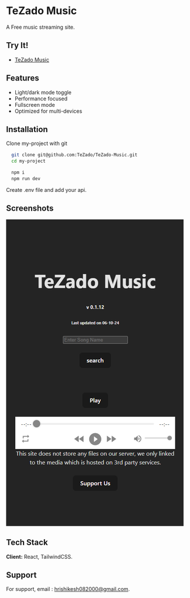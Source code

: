 
# TeZado Music

A Free music streaming site. 





## Try It!

- [TeZado Music](https://tezadomusic.web.app/)


## Features

- Light/dark mode toggle
- Performance focused
- Fullscreen mode
- Optimized for multi-devices


## Installation

Clone my-project with git

```bash
  git clone git@github.com:TeZado/TeZado-Music.git
  cd my-project
```
```bash
  npm i 
  npm run dev
```

Create .env file and add your api. 
## Screenshots

![App Screenshot](https://github.com/TeZado/TeZado-Music/blob/main/src/assets/Screenshot%202024-06-12%20000549.png)


## Tech Stack

**Client:** React, TailwindCSS.



## Support

For support, email : hrishikesh082000@gmail.com.

